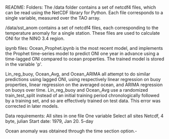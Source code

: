 README:
Folders:
The /data folder contains a set of netcdf4 files, which can be read using the NetCDF library for Python. Each file corresponds to a single variable, measured over the TAO array. 

/data/sst_anom contains a set of netcdf4 files, each corresponding to the temperature anomaly for a single station. These files are used to calculate ONI for the NINO 3.4 region.


ipynb files: 
Ocean_Prophet.ipynb is the most recent model, and implements the Prophet time-series model to predict ONI one year in advance using a time-lagged ONI compared to ocean properties. The trained model is stored in the variable 'p'.


Lin_reg_buoy, Ocean_Avg, and Ocean_ARIMA all attempt to do similar predictions using lagged ONI, using respectively linear regression on buoy properties, linear regression on the averaged ocean, and ARIMA regression on buoys over time. Lin_reg_buoy and Ocean_Avg use a randomized train_test_split instead of an initial training period chronologically followed by a training set, and so are effectively trained on test data. This error was corrected in later models. 


Data requirements:
All sites in one file
One variable
Select all sites
Netcdf, 4 byte, julian
Start date: 1979, Jan 20.
5-day

Ocean anomaly was obtained through the time section option.-